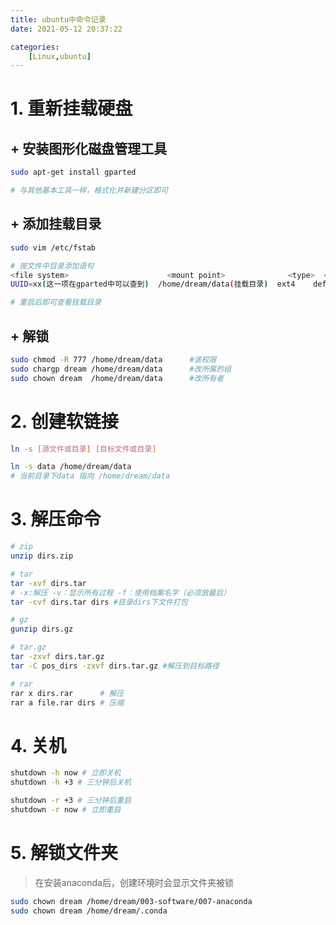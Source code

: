 ```yaml
---
title: ubuntu中命令记录
date: 2021-05-12 20:37:22

categories: 
    [Linux,ubuntu]
---
```


# 1. 重新挂载硬盘

## +  安装图形化磁盘管理工具
```bash
sudo apt-get install gparted

# 与其他基本工具一样，格式化并新建分区即可
```

## + 添加挂载目录
```bash
sudo vim /etc/fstab

# 按文件中目录添加语句
<file system>                      <mount point>              <type>  <options>    <dump>  <pass>
UUID=xx(这一项在gparted中可以查到)  /home/dream/data(挂载目录)  ext4    defaults    0   0

# 重启后即可查看挂载目录
```

## + 解锁

```bash
sudo chmod -R 777 /home/dream/data      #该权限
sudo chargp dream /home/dream/data      #改所属的组
sudo chown dream  /home/dream/data      #改所有者
```

# 2. 创建软链接

```bash
ln -s [源文件或目录] [目标文件或目录]

ln -s data /home/dream/data
# 当前目录下data 指向 /home/dream/data
```

# 3. 解压命令

```bash
# zip
unzip dirs.zip

# tar
tar -xvf dirs.tar
# -x:解压 -v：显示所有过程 -f：使用档案名字（必须放最后）
tar -cvf dirs.tar dirs #目录dirs下文件打包

# gz
gunzip dirs.gz

# tar.gz
tar -zxvf dirs.tar.gz
tar -C pos_dirs -zxvf dirs.tar.gz #解压到目标路径

# rar
rar x dirs.rar      # 解压
rar a file.rar dirs # 压缩
```

# 4. 关机
```bash
shutdown -h now # 立即关机
shutdown -h +3 # 三分钟后关机

shutdown -r +3 # 三分钟后重启
shutdown -r now # 立即重启
```

# 5. 解锁文件夹

> 在安装anaconda后，创建环境时会显示文件夹被锁

```bash
sudo chown dream /home/dream/003-software/007-anaconda
sudo chown dream /home/dream/.conda

```
